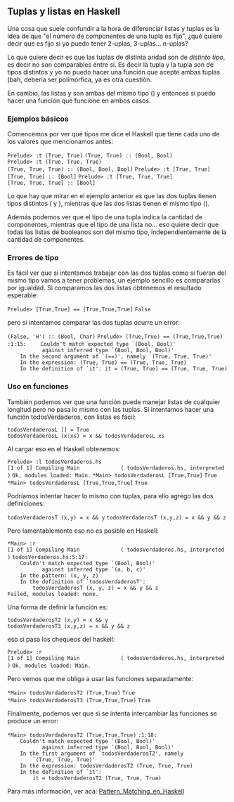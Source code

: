 Tuplas y listas en Haskell
--------------------------

Una cosa que suele confundir a la hora de diferenciar listas y tuplas es la idea de que "el número de componentes de una tupla es fijo", ¿qué quiere decir que es fijo si yo puedo tener 2-uplas, 3-uplas... n-uplas?

Lo que quiere decir es que las tuplas de distinta aridad son de *distinto tipo*, es decir no son comparables entre sí. Es decir la tupla y la tupla son de tipos distintos y yo no puedo hacer una función que acepte ambas tuplas (bah, debería ser polimórfica, ya es otra cuestión.

En cambio, las listas y son ambas del mismo tipo () y entonces sí puedo hacer una función que funcione en ambos casos.

### Ejemplos básicos

Comencemos por ver qué tipos me dice el Haskell que tiene cada uno de los valores que mencionamos antes:

`Prelude> :t (True, True)`
`(True, True) :: (Bool, Bool)`
`Prelude> :t (True, True, True)`
`(True, True, True) :: (Bool, Bool, Bool)`
`Prelude> :t [True, True]`
`[True, True] :: [Bool]`
`Prelude> :t [True, True, True]`
`[True, True, True] :: [Bool]`

Lo que hay que mirar en el ejemplo anterior es que las dos tuplas tienen tipos distintos ( y ), mientras que las dos listas tienen el mismo tipo ().

Además podemos ver que el tipo de una tupla indica la cantidad de componentes, mientras que el tipo de una lista no... eso quiere decir que todas las listas de booleanos son del mismo tipo, independientemente de la cantidad de componentes.

### Errores de tipo

Es fácil ver que si intentamos trabajar con las dos tuplas como si fueran del mismo tipo vamos a tener problemas, un ejemplo sencillo es compararlas por igualdad. Si comparamos las dos listas obtenemos el resultado esperable:

`Prelude> [True,True] == [True,True,True]`
`False`

pero si intentamos comparar las dos tuplas ocurre un error:

`(False, 'H') :: (Bool, Char)`
`Prelude> (True,True) == (True,True,True)`
<interactive>`:1:15:`
``     Couldn't match expected type `(Bool, Bool)' ``
``            against inferred type `(Bool, Bool, Bool)' ``
``     In the second argument of `(==)', namely `(True, True, True)' ``
`    In the expression: (True, True) == (True, True, True)`
``     In the definition of `it': it = (True, True) == (True, True, True) ``

### Uso en funciones

También podemos ver que una función puede manejar listas de cualquier longitud pero no pasa lo mismo con las tuplas. Si intentamos hacer una función todosVerdaderos, con listas es fácil:

`todosVerdaderosL [] = True`
`todosVerdaderosL (x:xs) = x && todosVerdaderosL xs`

Al cargar eso en el Haskell obtenemos:

`Prelude> :l todosVerdaderos.hs`
`[1 of 1] Compiling Main             ( todosVerdaderos.hs, interpreted )`
`Ok, modules loaded: Main.`
`*Main> todosVerdaderosL [True,True]`
`True`
`*Main> todosVerdaderosL [True,True,True]`
`True`

Podríamos intentar hacer lo mismo con tuplas, para ello agrego las dos definiciones:

`todosVerdaderosT (x,y) = x && y`
`todosVerdaderosT (x,y,z) = x && y && z`

Pero lamentablemente eso no es posible en Haskell:

`*Main> :r`
`[1 of 1] Compiling Main             ( todosVerdaderos.hs, interpreted )`
`todosVerdaderos.hs:5:17:`
``     Couldn't match expected type `(Bool, Bool)' ``
``            against inferred type `(a, b, c)' ``
`    In the pattern: (x, y, z)`
``     In the definition of `todosVerdaderosT': ``
`        todosVerdaderosT (x, y, z) = x && y && z`
`Failed, modules loaded: none.`

Una forma de definir la función es:

`todosVerdaderosT2 (x,y) = x && y`
`todosVerdaderosT3 (x,y,z) = x && y && z`

eso si pasa los chequeos del haskell:

`Prelude> :r`
`[1 of 1] Compiling Main             ( todosVerdaderos.hs, interpreted )`
`Ok, modules loaded: Main.`

Pero vemos que me obliga a usar las funciones separadamente:

`*Main> todosVerdaderosT2 (True,True)`
`True`
`*Main> todosVerdaderosT3 (True,True,True)`
`True`

Finalmente, podemos ver que si se intenta intercambiar las funciones se produce un error:

`*Main> todosVerdaderosT2 (True,True,True)`
<interactive>`:1:18:`
``     Couldn't match expected type `(Bool, Bool)' ``
``            against inferred type `(Bool, Bool, Bool)' ``
``     In the first argument of `todosVerdaderosT2', namely ``
``         `(True, True, True)' ``
`    In the expression: todosVerdaderosT2 (True, True, True)`
``     In the definition of `it': ``
`        it = todosVerdaderosT2 (True, True, True)`

Para más información, ver acá: [Pattern\_Matching\_en\_Haskell](pattern-matching-en-haskell.html)
